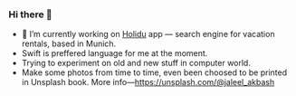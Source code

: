 ### Hi there 👋

<!--
**akbashev/akbashev** is a ✨ _special_ ✨ repository because its `README.md` (this file) appears on your GitHub profile.

<!--
Here are some ideas to get you started:
- 🌱 I’m currently learning 
- 👯 I’m looking to collaborate on ...
- 🤔 I’m looking for help with ...
- 💬 Ask me about ...
- 📫 How to reach me: ...
- 😄 Pronouns: ...
- ⚡ Fun fact: ...
-->

- 🔭 I’m currently working on [Holidu](https://www.holidu.de) app — search engine for vacation rentals, based in Munich.
- Swift is preffered language for me at the moment.
- Trying to experiment on old and new stuff in computer world.
- Make some photos from time to time, even been choosed to be printed in Unsplash book. More info—https://unsplash.com/@jaleel_akbash
